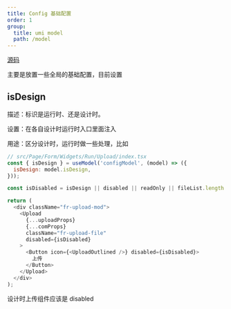 ```yaml
---
title: Config 基础配置
order: 1
group:
  title: umi model
  path: /model
---
```


[源码](https://github.com/killdada/you-can-form-render/blob/master/src/models/configModel.ts)

主要是放置一些全局的基础配置，目前设置

## isDesign

描述：标识是运行时、还是设计时。

设置：在各自设计时运行时入口里面注入

用途：区分设计时，运行时做一些处理，比如

```js
// src/Page/Form/Widgets/Run/Upload/index.tsx
const { isDesign } = useModel('configModel', (model) => ({
  isDesign: model.isDesign,
}));

const isDisabled = isDesign || disabled || readOnly || fileList.length >= 5;

return (
  <div className="fr-upload-mod">
    <Upload
      {...uploadProps}
      {...comProps}
      className="fr-upload-file"
      disabled={isDisabled}
    >
      <Button icon={<UploadOutlined />} disabled={isDisabled}>
        上传
      </Button>
    </Upload>
  </div>
);
```

设计时上传组件应该是 disabled
